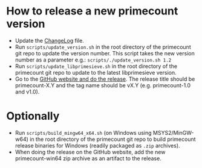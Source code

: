 # How to release a new primecount version

* Update the [ChangeLog](../ChangeLog) file.
* Run ```scripts/update_version.sh``` in the root directory of the primecount git repo to update the version number. This script takes the new version number as a parameter e.g.: ```scripts/./update_version.sh 1.2```
* Run ```scripts/update_libprimesieve.sh``` in the root directory of the primecount git repo to update to the latest libprimesieve version.
* Go to the [GitHub website and do the release](https://github.com/kimwalisch/primecount/releases). The release title should be primecount-X.Y and the tag name should be vX.Y (e.g. primecount-1.0 and v1.0).

# Optionally

* Run ```scripts/build_mingw64_x64.sh``` (on Windows using MSYS2/MinGW-w64) in the root directory of the primecount git repo to build primecount release binaries for Windows (readily packaged as ```.zip``` archives).
* When doing the release on the GitHub website, add the new primecount-win64 zip archive as an artifact to the release.
